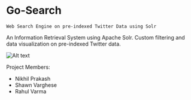 # Go-Search
`Web Search Engine on pre-indexed Twitter Data using Solr`

An Information Retrieval System using Apache Solr. Custom filtering and data visualization on pre-indexed Twitter data.

![Alt text](/blob/master/shot1.jpg?raw=true "Bubble Cloud")

Project Members:
  - Nikhil Prakash
  - Shawn Varghese
  - Rahul Varma
